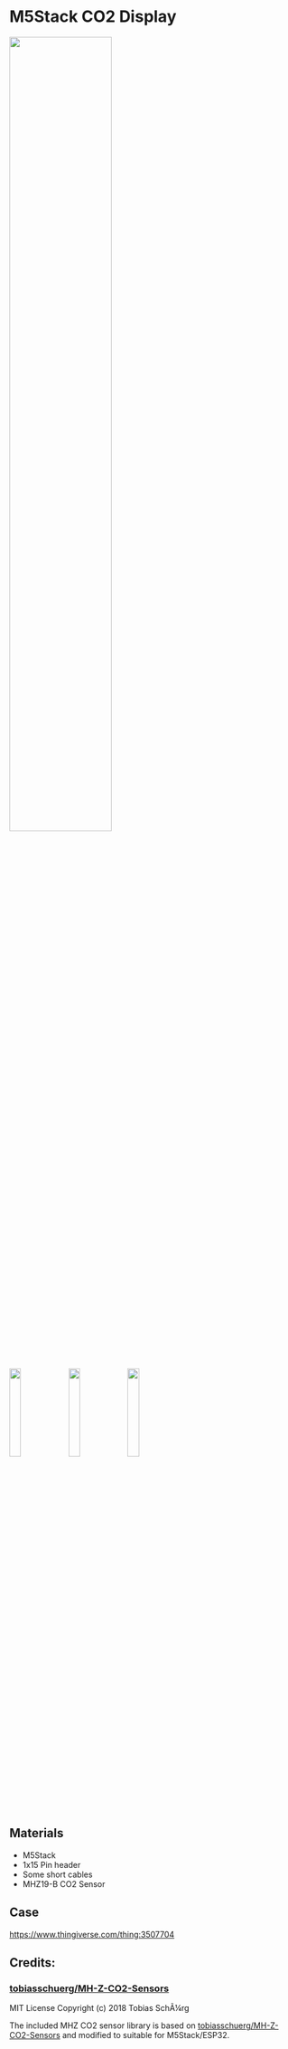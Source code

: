 # M5Stack CO2 Display
<img src="https://user-images.githubusercontent.com/2618822/54765192-694e5200-4c3c-11e9-94fe-ca132908caa0.jpeg" width=60%> 

<img src="https://user-images.githubusercontent.com/2618822/54765256-85ea8a00-4c3c-11e9-84e3-35d9057d830b.jpeg" width=20%> <img src="https://user-images.githubusercontent.com/2618822/54765260-871bb700-4c3c-11e9-88b4-ec9583d13bd1.jpeg" width=20%> <img src="https://user-images.githubusercontent.com/2618822/54765265-88e57a80-4c3c-11e9-8e3a-60476c380ff1.jpeg" width=20%>

## Materials

- M5Stack
- 1x15 Pin header
- Some short cables
- MHZ19-B CO2 Sensor

## Case

https://www.thingiverse.com/thing:3507704


## Credits:

### [tobiasschuerg/MH-Z-CO2-Sensors](https://github.com/tobiasschuerg/MH-Z-CO2-Sensors)
MIT License
Copyright (c) 2018 Tobias SchÃ¼rg

The included MHZ CO2 sensor library is based on [tobiasschuerg/MH-Z-CO2-Sensors](https://github.com/tobiasschuerg/MH-Z-CO2-Sensors) and modified to suitable for M5Stack/ESP32.



